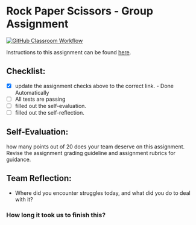 Rock Paper Scissors - Group Assignment
===================================
[![GitHub Classroom Workflow](https://s///github.com/IT3049C-Students/3-rock-paper-scissors-belmonjd1/actions/workflows/classroom.yml/badge.svg)](https://s///github.com/IT3049C-Students/3-rock-paper-scissors-belmonjd1/actions/workflows/classroom.yml)

Instructions to this assignment can be found [here](https://it3049c.github.io/Material/Assignments/3.Rock_Paper_Scissors/).

## Checklist:
- [x] update the assignment checks above to the correct link. - Done Automatically
- [ ] All tests are passing
- [ ] filled out the self-evaluation.
- [ ] filled out the self-reflection.

## Self-Evaluation: 
how many points out of 20 does your team deserve on this assignment. Revise the assignment grading guideline and assignment rubrics for guidance.

## Team Reflection:
- Where did you encounter struggles today, and what did you do to deal with it?


### How long it took us to finish this?
